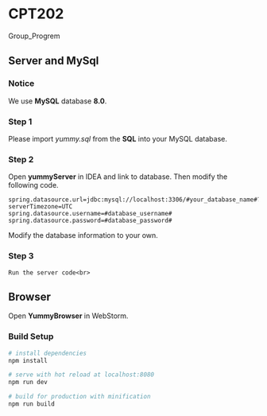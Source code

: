 # CPT202
Group_Progrem

## Server and MySql

  ### Notice
   We use **MySQL** database **8.0**.<br>
   
  ### Step 1
   Please import _yummy.sql_ from the **SQL** into your MySQL database.<br>
   
  ### Step 2
   Open **yummyServer** in IDEA and link to database. Then modify the following code.
   ~~~
   spring.datasource.url=jdbc:mysql://localhost:3306/#your_database_name#?serverTimezone=UTC
   spring.datasource.username=#database_username#
   spring.datasource.password=#database_password#
   ~~~
   Modify the database information to your own.<br>
   
  ### Step 3
    Run the server code<br>
    
## Browser

  Open **YummyBrowser** in WebStorm.<br>
  
  ### Build Setup

  ``` bash
  # install dependencies
  npm install

  # serve with hot reload at localhost:8080
  npm run dev

  # build for production with minification
  npm run build
